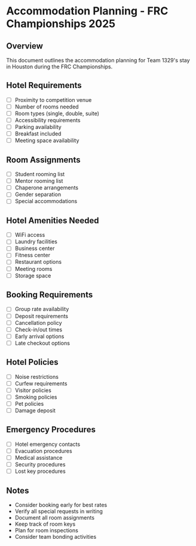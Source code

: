 # Accommodation Planning - FRC Championships 2025

## Overview
This document outlines the accommodation planning for Team 1329's stay in Houston during the FRC Championships.

## Hotel Requirements
- [ ] Proximity to competition venue
- [ ] Number of rooms needed
- [ ] Room types (single, double, suite)
- [ ] Accessibility requirements
- [ ] Parking availability
- [ ] Breakfast included
- [ ] Meeting space availability

## Room Assignments
- [ ] Student rooming list
- [ ] Mentor rooming list
- [ ] Chaperone arrangements
- [ ] Gender separation
- [ ] Special accommodations

## Hotel Amenities Needed
- [ ] WiFi access
- [ ] Laundry facilities
- [ ] Business center
- [ ] Fitness center
- [ ] Restaurant options
- [ ] Meeting rooms
- [ ] Storage space

## Booking Requirements
- [ ] Group rate availability
- [ ] Deposit requirements
- [ ] Cancellation policy
- [ ] Check-in/out times
- [ ] Early arrival options
- [ ] Late checkout options

## Hotel Policies
- [ ] Noise restrictions
- [ ] Curfew requirements
- [ ] Visitor policies
- [ ] Smoking policies
- [ ] Pet policies
- [ ] Damage deposit

## Emergency Procedures
- [ ] Hotel emergency contacts
- [ ] Evacuation procedures
- [ ] Medical assistance
- [ ] Security procedures
- [ ] Lost key procedures

## Notes
- Consider booking early for best rates
- Verify all special requests in writing
- Document all room assignments
- Keep track of room keys
- Plan for room inspections
- Consider team bonding activities 